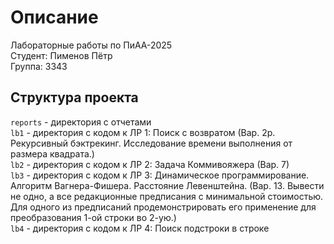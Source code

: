 # Описание

Лабораторные работы по ПиАА-2025\
Студент: Пименов Пётр\
Группа: 3343

## Структура проекта

```reports``` - директория с отчетами\
```lb1``` - директория с кодом к ЛР 1: Поиск с возвратом (Вар. 2р. Рекурсивный бэктрекинг. Исследование времени выполнения от размера квадрата.)\
```lb2``` - директория с кодом к ЛР 2: Задача Коммивояжера (Вар. 7)\
```lb3``` - директория с кодом к ЛР 3: Динамическое программирование. Алгоритм Вагнера-Фишера. Расстояние Левенштейна. (Вар. 13. Вывести не одно, а все редакционные предписания с минимальной стоимостью. Для одного из предписаний продемонстрировать его применение для преобразования 1-ой строки во 2-ую.)\
```lb4``` - директория с кодом к ЛР 4: Поиск подстроки в строке
